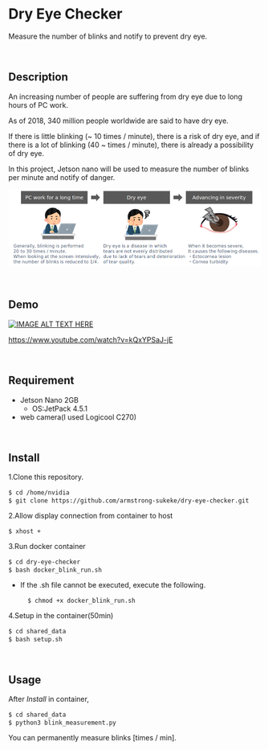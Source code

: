 # Dry Eye Checker

Measure the number of blinks and notify to prevent dry eye.



<br>


## Description
An increasing number of people are suffering from dry eye due to long hours of PC work.

As of 2018, 340 million people worldwide are said to have dry eye.

If there is little blinking (~ 10 times / minute), there is a risk of dry eye, and if there is a lot of blinking (40 ~ times / minute), there is already a possibility of dry eye.

In this project, Jetson nano will be used to measure the number of blinks per minute and notify of danger.

![](https://github.com/armstrong-sukeke/dry-eye-checker/blob/main/image/dry-eye-description.png)

<br>


## Demo
[![IMAGE ALT TEXT HERE](http://img.youtube.com/vi/kQxYPSaJ-jE/0.jpg)](http://www.youtube.com/watch?v=kQxYPSaJ-jE)

https://www.youtube.com/watch?v=kQxYPSaJ-jE

<br>


## Requirement
- Jetson Nano 2GB
    - OS:JetPack 4.5.1
- web camera(I used Logicool C270)

<br>

## Install
1.Clone this repository.

    $ cd /home/nvidia
    $ git clone https://github.com/armstrong-sukeke/dry-eye-checker.git

2.Allow display connection from container to host

    $ xhost +

3.Run docker container

    $ cd dry-eye-checker
    $ bash docker_blink_run.sh

- If the .sh file cannot be executed, execute the following.

        $ chmod +x docker_blink_run.sh

4.Setup in the container(50min)

    $ cd shared_data
    $ bash setup.sh
    


<br>

## Usage
After *Install* in container,

    $ cd shared_data
    $ python3 blink_measurement.py

You can permanently measure blinks [times / min].

<br>
